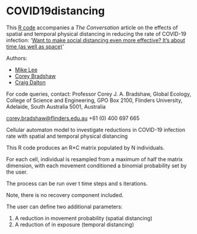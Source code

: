 # COVID19distancing

This <a href="https://github.com/cjabradshaw/COVID19distancing/blob/master/COVID19%20distancing.R">R code</a> accompanies a <em>The Conversation</em> article on the effects of spatial and temporal physical distancing in reducing the rate of COVID-19 infection: '<a href="https://theconversation.com/want-to-make-social-distancing-even-more-effective-its-about-time-as-well-as-space-134551">Want to make social distancing even more effective? It’s about time (as well as space)</a>'

Authors:
- <a href="https://www.flinders.edu.au/people/mike.lee">Mike Lee</a>
- <a href="http://www.flinders.edu.au/people/corey.bradshaw">Corey Bradshaw<a/>
- <a href="https://www.newcastle.edu.au/profile/craig-dalton">Craig Dalton</a>

For code queries, contact: Professor Corey J. A. Bradshaw, Global Ecology, College of Science and Engineering, GPO Box 2100, Flinders University, Adelaide, South Australia 5001, Australia

corey.bradshaw@flinders.edu.au
+61 (0) 400 697 665

Cellular automaton model to investigate reductions in COVID-19 infection rate with spatial and temporal physical distancing

This R code produces an R×C matrix populated by N individuals.

For each cell, individual is resampled from a maximum of half the matrix dimension, with each movement conditioned a binomial probability set by the user.
 
The process can be run over t time steps and s iterations. 

Note, there is no recovery component included.
 
The user can define two additional parameters:
 
1. A reduction in movement probability (spatial distancing)
2. A reduction of in exposure (temporal distancing)

